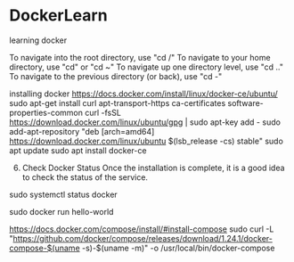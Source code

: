 # DockerLearn
learning docker


To navigate into the root directory, use "cd /"
To navigate to your home directory, use "cd" or "cd ~"
To navigate up one directory level, use "cd .."
To navigate to the previous directory (or back), use "cd -"




installing docker
https://docs.docker.com/install/linux/docker-ce/ubuntu/
sudo apt-get install  curl apt-transport-https ca-certificates software-properties-common
 curl -fsSL https://download.docker.com/linux/ubuntu/gpg | sudo apt-key add -
sudo add-apt-repository "deb [arch=amd64] https://download.docker.com/linux/ubuntu $(lsb_release -cs) stable"
sudo apt update
sudo apt install docker-ce

6. Check Docker Status
Once the installation is complete, it is a good idea to check the status of the service.

sudo systemctl status docker

sudo docker run hello-world

https://docs.docker.com/compose/install/#install-compose
sudo curl -L "https://github.com/docker/compose/releases/download/1.24.1/docker-compose-$(uname -s)-$(uname -m)" -o /usr/local/bin/docker-compose
